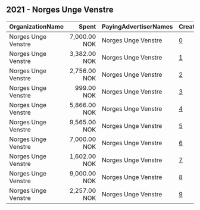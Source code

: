 ## 2021 - Norges Unge Venstre 
|OrganizationName|Spent|PayingAdvertiserNames|CreativeUrls|Impressions|Genders|AgeBrackets|CountryCodes|BillingAddresses|CandidateBallotInformation|
|:---|---:|:---|:---|---:|:---|:---|:---|:---|:---|
|Norges Unge Venstre|7,000.00 NOK|Norges Unge Venstre|[0](https://www.snap.com/political-ads/asset/3d19fa7606258b267e23510f823e5d3dcf58024e867796ed79df9f6c530daf8d?mediaType=mp4)|317,480||17-25|norway|"Møllergata 16,Oslo,0179,NO"|Venstre|
|Norges Unge Venstre|3,382.00 NOK|Norges Unge Venstre|[1](https://www.snap.com/political-ads/asset/7242cba6df37a0db8b560c1a5d6acfe8e53f739c65ceb336529fff034fdaefb2?mediaType=mp4)|35,273||17-24|norway|"Møllergata 16,Oslo,0179,NO"|Venstre|
|Norges Unge Venstre|2,756.00 NOK|Norges Unge Venstre|[2](https://www.snap.com/political-ads/asset/52c31f5094502f704553de0142365bfa60aff73b909ad316573ff28c402e6f7b?mediaType=mp4)|28,593||17-24|norway|"Møllergata 16,Oslo,0179,NO"|Venstre|
|Norges Unge Venstre|999.00 NOK|Norges Unge Venstre|[3](https://www.snap.com/political-ads/asset/9da2a85c8647291bc46fb7495769a565783329e5249cb21f3c1f0219f19c4da7?mediaType=mp4)|32,723||15-20|norway|"Møllergata 16,Oslo,0179,NO"|Venstre|
|Norges Unge Venstre|5,866.00 NOK|Norges Unge Venstre|[4](https://www.snap.com/political-ads/asset/09e65a6468006d1ee03cf234e25ddcf60e0829a582b26dc9ca349bd9a4ed6618?mediaType=mp4)|59,984||17-20|norway|"Møllergata 16,Oslo,0179,NO"|Venstre|
|Norges Unge Venstre|9,565.00 NOK|Norges Unge Venstre|[5](https://www.snap.com/political-ads/asset/da33bacd6f383e1c25652287236adec8c0f62929afa9c9400cda34b8a4342489?mediaType=mp4)|96,218||17-25|norway|"Møllergata 16,Oslo,0179,NO"|Venstre|
|Norges Unge Venstre|7,000.00 NOK|Norges Unge Venstre|[6](https://www.snap.com/political-ads/asset/e229199d0a4b934776150aa33a82a513189f160f829a602a6b644b16f709ae6a?mediaType=mp4)|336,784||17-24|norway|"Møllergata 16,Oslo,0179,NO"|Venstre|
|Norges Unge Venstre|1,602.00 NOK|Norges Unge Venstre|[7](https://www.snap.com/political-ads/asset/4bd876167c5d014d378afeaaef55268a258ae882c020947e003e366e98858e95?mediaType=mp4)|16,888||17-24|norway|"Møllergata 16,Oslo,0179,NO"|Venstre|
|Norges Unge Venstre|9,000.00 NOK|Norges Unge Venstre|[8](https://www.snap.com/political-ads/asset/05002eaa9666e60fcb25d46801069badbc3cec19e130248c41ea947e68a2b423?mediaType=mp4)|364,530||17-24|norway|"Møllergata 16,Oslo,0179,NO"|Venstre|
|Norges Unge Venstre|2,257.00 NOK|Norges Unge Venstre|[9](https://www.snap.com/political-ads/asset/52c31f5094502f704553de0142365bfa60aff73b909ad316573ff28c402e6f7b?mediaType=mp4)|23,354||17-24|norway|"Møllergata 16,Oslo,0179,NO"|Venstre|
